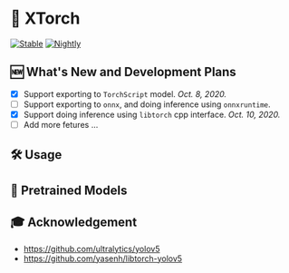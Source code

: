 # 🔦 XTorch

[![Stable](https://github.com/zhiqwang/yolov5-rt-stack/workflows/Stable/badge.svg)](https://github.com/zhiqwang/yolov5-rt-stack/actions?query=workflow%3AStable) [![Nightly](https://github.com/zhiqwang/yolov5-rt-stack/workflows/Nightly/badge.svg)](https://github.com/zhiqwang/yolov5-rt-stack/actions?query=workflow%3ANightly)

## 🆕 What's New and Development Plans

- [x] Support exporting to `TorchScript` model. *Oct. 8, 2020.*
- [ ] Support exporting to `onnx`, and doing inference using `onnxruntime`.
- [x] Support doing inference using `libtorch` cpp interface. *Oct. 10, 2020.*
- [ ] Add more fetures ...

## 🛠 Usage

## 🤗 Pretrained Models

## 🎓 Acknowledgement

- <https://github.com/ultralytics/yolov5>
- <https://github.com/yasenh/libtorch-yolov5>
